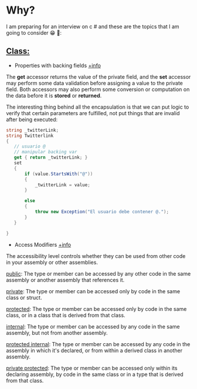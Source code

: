 
# Why?

 I am preparing for an interview on c # and these are the topics that I am going to consider :grin: :school_satchel::

 ## <u>Class:</u>
 * Properties with backing fields
 <a href="https://docs.microsoft.com/en-us/dotnet/csharp/programming-guide/classes-and-structs/properties#properties-with-backing-fields" target="_blank">+info</a>
 
 The **get** accessor returns the value of the private field, and the **set** accessor may perform some data validation before assigning a value to the private field. Both accessors may also perform some conversion or computation on the data before it is **stored** or **returned**.
 
 The interesting thing behind all the encapsulation is that we can put logic to verify that certain parameters are fulfilled, not put things that are invalid after being executed:
 ```csharp
string _twitterLink;
string Twitterlink
{
    // usuario @
    // manipular backing var
    get { return _twitterLink; }
    set
    {
        if (value.StartsWith("@"))
        {
            _twitterLink = value;
        }

        else
        {
            throw new Exception("El usuario debe contener @.");
        }
    }

}
```
* Access Modifiers <a href="https://docs.microsoft.com/en-us/dotnet/csharp/programming-guide/classes-and-structs/access-modifiers" target="_blank">+info</a>

The accessibility level controls whether they can be used from other code in your assembly or other assemblies.

<a href="https://docs.microsoft.com/en-us/dotnet/csharp/language-reference/keywords/public" target="_blank">public</a>: The type or member can be accessed by any other code in the same assembly or another assembly that references it.

<a href="https://docs.microsoft.com/en-us/dotnet/csharp/language-reference/keywords/private" target="_blank">private</a>: The type or member can be accessed only by code in the same class or struct.

<a href="https://docs.microsoft.com/en-us/dotnet/csharp/language-reference/keywords/protected" target="_blank">protected</a>: The type or member can be accessed only by code in the same class, or in a class that is derived from that class.

<a href="https://docs.microsoft.com/en-us/dotnet/csharp/language-reference/keywords/internal" target="_blank">internal</a>: The type or member can be accessed by any code in the same assembly, but not from another assembly.

<a href="https://docs.microsoft.com/en-us/dotnet/csharp/language-reference/keywords/protected-internal" target="_blank">protected internal</a>: The type or member can be accessed by any code in the assembly in which it's declared, or from within a derived class in another assembly.

<a href="https://docs.microsoft.com/en-us/dotnet/csharp/language-reference/keywords/private-protected" target="_blank">private protected</a>: The type or member can be accessed only within its declaring assembly, by code in the same class or in a type that is derived from that class.
 
 
 

